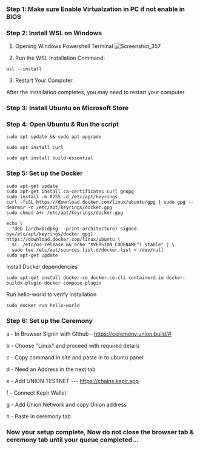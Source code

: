 ### Step 1: Make sure Enable Virtualzation in PC if not enable in BIOS


### Step 2: Install WSL on Windows


1. Opening Windows Powershell Terminal
![Screenshot_357](https://github.com/user-attachments/assets/42e29c7f-9021-433c-87c4-2f76189b1322)

2. Run the WSL Installation Command:
```
wsl --install
```

3. Restart Your Computer:
  
After the installation completes, you may need to restart your computer

### Step 3: Install Ubuntu on Microsoft Store 


### Step 4: Open Ubuntu & Run the script
```
sudo apt update && sudo apt upgrade
```
```
sudo apt install curl
```
```
sudo apt install build-essential
```

### Step 5: Set up the Docker

```
sudo apt-get update
sudo apt-get install ca-certificates curl gnupg
sudo install -m 0755 -d /etc/apt/keyrings
curl -fsSL https://download.docker.com/linux/ubuntu/gpg | sudo gpg --dearmor -o /etc/apt/keyrings/docker.gpg
sudo chmod a+r /etc/apt/keyrings/docker.gpg
```

```
echo \
  "deb [arch=$(dpkg --print-architecture) signed-by=/etc/apt/keyrings/docker.gpg] https://download.docker.com/linux/ubuntu \
  $(. /etc/os-release && echo "$VERSION_CODENAME") stable" | \
  sudo tee /etc/apt/sources.list.d/docker.list > /dev/null
sudo apt-get update
```
 Install Docker dependencies
```
sudo apt-get install docker-ce docker-ce-cli containerd.io docker-buildx-plugin docker-compose-plugin
```
Run hello-world to verify installation

```
sudo docker run hello-world

```

### Step 6: Set up the Ceremony

a - In Browser Signin with GIthub - https://ceremony.union.build/#

b - Choose "Linux" and proceed with required details

c - Copy command in site and paste in to ubuntu panel 

d - Need an Address in the next tab

e - Add UNION TESTNET --- https://chains.keplr.app

f - Connect Keplr Wallet

g - Add Union Network and copy Union address

h - Paste in ceremony tab

### Now your setup complete, Now do not close the browser tab & ceremony tab until your queue completed...
